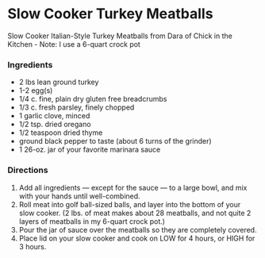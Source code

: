 # Slow Cooker Turkey Meatballs

Slow Cooker Italian-Style Turkey Meatballs from Dara of Chick in the Kitchen - Note: I use a 6-quart crock pot

### Ingredients
* 2 lbs lean ground turkey
* 1-2 egg(s)
* 1/4 c. fine, plain dry gluten free breadcrumbs
* 1/3 c. fresh parsley, finely chopped
* 1 garlic clove, minced
* 1/2 tsp. dried oregano
* 1/2 teaspoon dried thyme
* ground black pepper to taste (about 6 turns of the grinder)
* 1 26-oz. jar of your favorite marinara sauce

### Directions
1. Add all ingredients — except for the sauce — to a large bowl, and mix with your hands until well-combined.
2. Roll meat into golf ball-sized balls, and layer into the bottom of your slow cooker. (2 lbs. of meat makes about 28 meatballs, and not quite 2 layers of meatballs in my 6-quart crock pot.)
3. Pour the jar of sauce over the meatballs so they are completely covered.
4. Place lid on your slow cooker and cook on LOW for 4 hours, or HIGH for 3 hours.




